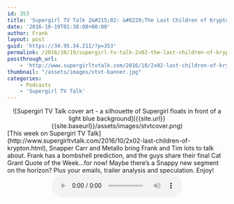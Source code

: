 ```yaml
---
id: 353
title: 'Supergirl TV Talk 2&#215;02: &#8220;The Last Children of Krypton&#8221;'
date: '2016-10-19T01:38:08+00:00'
author: Frank
layout: post
guid: 'https://34.95.34.211/?p=353'
permalink: /2016/10/19/supergirl-tv-talk-2x02-the-last-children-of-krypton/
passthrough_url:
    - 'http://www.supergirltvtalk.com/2016/10/2x02-last-children-of-krypton.html'
thumbnail: "/assets/images/stvt-banner.jpg"
categories:
    - Podcasts
    - 'Supergirl TV Talk'
---
```


<div markdown="1" style="text-align: center;">
![Supergirl TV Talk cover art - a silhouette of Supergirl floats in front of a light blue background]({{site.url}}{{site.baseurl}}/assets/images/stvtcover.png)
</div>
[This week on Supergirl TV Talk](http://www.supergirltvtalk.com/2016/10/2x02-last-children-of-krypton.html), Snapper Carr and Metallo bring Frank and Tim lots to talk about. Frank has a bombshell prediction, and the guys share their final Cat Grant Quote of the Week…for now! Maybe there’s a Snappy new segment on the horizon? Plus your emails, trailer analysis and speculation. Enjoy!

<div markdown="1" style="text-align: center;">
<audio controls>
  <source src="http://www.podtrac.com/pts/redirect.mp3/archive.org/download/STVT2x02/STVT2x02.mp3" type="audio/mpeg">
  Your browser does not support the audio element.
</audio>
</div>
